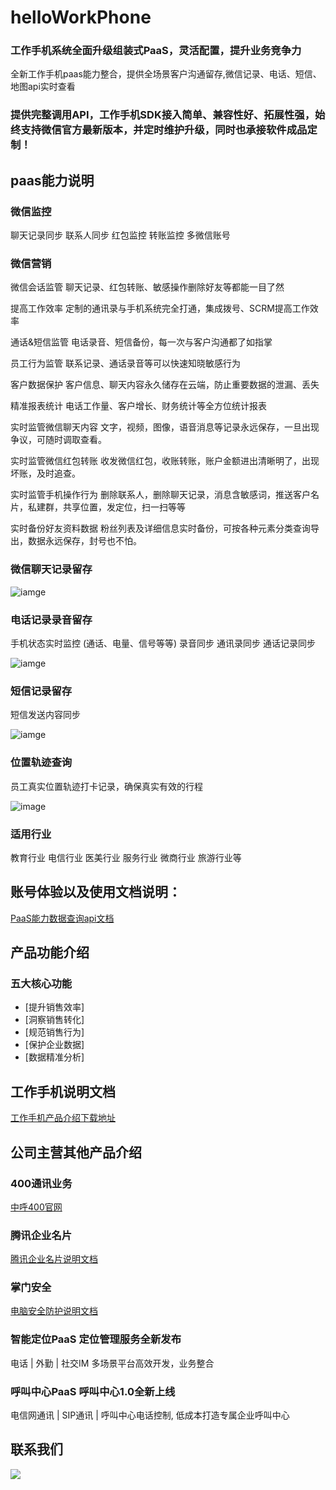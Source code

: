 # helloWorkPhone

### 工作手机系统全面升级组装式PaaS，灵活配置，提升业务竞争力
全新工作手机paas能力整合，提供全场景客户沟通留存,微信记录、电话、短信、地图api实时查看

### 提供完整调用API，工作手机SDK接入简单、兼容性好、拓展性强，始终支持微信官方最新版本，并定时维护升级，同时也承接软件成品定制！


## paas能力说明

### 微信监控
聊天记录同步 联系人同步 红包监控 转账监控 多微信账号

### 微信营销
微信会话监管 聊天记录、红包转账、敏感操作删除好友等都能一目了然

提高工作效率 定制的通讯录与手机系统完全打通，集成拨号、SCRM提高工作效率

通话&短信监管 电话录音、短信备份，每一次与客户沟通都了如指掌

员工行为监管 联系记录、通话录音等可以快速知晓敏感行为

客户数据保护 客户信息、聊天内容永久储存在云端，防止重要数据的泄漏、丢失

精准报表统计 电话工作量、客户增长、财务统计等全方位统计报表

实时监管微信聊天内容 文字，视频，图像，语音消息等记录永远保存，一旦出现争议，可随时调取查看。

实时监管微信红包转账 收发微信红包，收账转账，账户金额进出清晰明了，出现坏账，及时追查。 

实时监管手机操作行为 删除联系人，删除聊天记录，消息含敏感词，推送客户名片，私建群，共享位置，发定位，扫一扫等等

实时备份好友资料数据 粉丝列表及详细信息实时备份，可按各种元素分类查询导出，数据永远保存，封号也不怕。

### 微信聊天记录留存

![iamge](http://img-fyc.or23.cn/20230317110203.png)

### 电话记录录音留存
手机状态实时监控 (通话、电量、信号等等) 录音同步 通讯录同步 通话记录同步

![iamge](http://img-fyc.or23.cn/20230317110450.png)

### 短信记录留存
短信发送内容同步

![iamge](http://img-fyc.or23.cn/20230317110557.png)

### 位置轨迹查询
员工真实位置轨迹打卡记录，确保真实有效的行程

![image](https://user-images.githubusercontent.com/37434728/225794842-1f1253ef-fb7b-4182-9ca4-a23b54761816.png)

### 适用行业
教育行业 电信行业 医美行业 服务行业 微商行业 旅游行业等

## 账号体验以及使用文档说明：

 [PaaS能力数据查询api文档](https://doc.xzm.cn/Guide/1.html)

## 产品功能介绍

  ### 五大核心功能
   - [提升销售效率]
   - [洞察销售转化]
   - [规范销售行为]
   - [保护企业数据]
   - [数据精准分析]
   
 ## 工作手机说明文档
 
  [工作手机产品介绍下载地址](https://zhonghu-apptest.oss-cn-beijing.aliyuncs.com/%E9%94%80%E6%8E%8C%E9%97%A8-2023.pdf)
  
 ## 公司主营其他产品介绍
 
### 400通讯业务
  [中呼400官网](http://www.10010400.net/)
  
### 腾讯企业名片
  [腾讯企业名片说明文档](https://zhonghu-apptest.oss-cn-beijing.aliyuncs.com/QQ%E6%B5%8F%E8%A7%88%E5%99%A8%E8%B5%84%E6%BA%90%E5%8C%85-0310.pdf) 
  
### 掌门安全
  [电脑安全防护说明文档](https://zhonghu-apptest.oss-cn-beijing.aliyuncs.com/%E6%8E%8C%E9%97%A8DSC%E6%95%B0%E6%8D%AE%E5%AE%89%E5%85%A8%E5%8A%A0%E5%AF%86%E7%B3%BB%E7%BB%9F_%E5%95%86%E5%8A%A1%E6%BC%94%E7%A4%BA%E7%89%88.pptx)
 
### 智能定位PaaS 定位管理服务全新发布
电话 | 外勤 | 社交IM  多场景平台高效开发，业务整合

### 呼叫中心PaaS 呼叫中心1.0全新上线
电信网通讯 | SIP通讯 | 呼叫中心电话控制, 低成本打造专属企业呼叫中心


## 联系我们

  ![](http://img-fyc.or23.cn/20230317104533.png)
  
   
